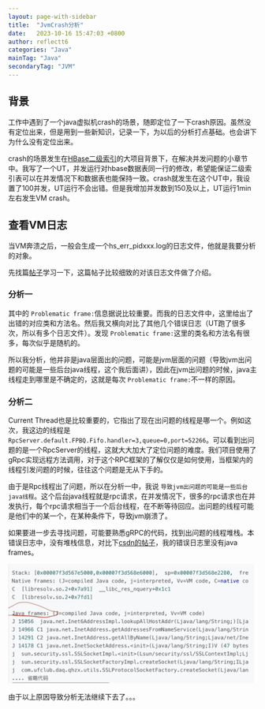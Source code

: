 ```yaml
---
layout: page-with-sidebar
title:  "JvmCrash分析"
date:   2023-10-16 15:47:03 +0800
author: reflectt6
categories: "Java"
mainTag: "Java"
secondaryTag: "JVM"
---
```


## 背景

工作中遇到了一个java虚拟机crash的场景，随即定位了一下crash原因。虽然没有定位出来，但是用到一些新知识，记录一下，为以后的分析打点基础。也会讲下为什么没有定位出来。

crash的场景发生在[HBase二级索引](/项目回顾/2023/09/20/hbase二级索引.html#tocAnchor-4-1-2)的大项目背景下，在解决并发问题的小章节中。我写了一个UT，并发运行对hbase数据表同一行的修改，希望能保证二级索引表可以在并发情况下和数据表也能保持一致。crash就发生在这个UT中，我设置了100并发，UT运行不会出错。但是我增加并发数到150及以上，UT运行1min左右发生VM crash。

## 查看VM日志

当VM奔溃之后，一般会生成一个hs_err_pidxxx.log的日志文件，他就是我要分析的对象。

先找篇[帖子](https://blog.csdn.net/chenssy/article/details/78271744)学习一下，这篇帖子比较细致的对该日志文件做了介绍。

### 分析一

其中的 `Problematic frame:`信息据说比较重要。而我的日志文件中，这里给出了出错的对应类和方法名。然后我又横向对比了其他几个错误日志（UT跑了很多次，所以有多个日志文件）。发现 `Problematic frame:`这里的类名和方法名有很多，每次似乎是随机的。

所以我分析，他并非是java层面出的问题，可能是jvm层面的问题（导致jvm出问题的可能是一些后台java线程，这个我后面讲），因此在jvm出问题的时候，java主线程走到哪里是不确定的，这就是每次 `Problematic frame:`不一样的原因。

### 分析二

Current Thread也是比较重要的，它指出了现在出问题的线程是哪一个。例如这次，我这边的线程是 `RpcServer.default.FPBQ.Fifo.handler=3,queue=0,port=52266`。可以看到出问题的是一个RpcServer的线程，这就大大加大了定位问题的难度。我们项目使用了gRpc实现远程方法调用，对于这个RPC框架的了解仅仅是如何使用，当框架内的线程引发问题的时候，往往这个问题是无从下手的。

由于是Rpc线程出了问题，所以在分析一中，我说 `导致jvm出问题的可能是一些后台java线程`。这个后台java线程就是rpc请求，在并发情况下，很多的rpc请求也在并发执行，每个rpc请求相当于一个后台线程，在不断等待回应。出问题的线程可能是他们中的某一个，在某种条件下，导致jvm崩溃了。

如果要进一步去寻找问题，可能要熟悉gRPC的代码，找到出问题的线程堆栈。本错误日志中，没有堆栈信息，对比下[csdn的帖子](https://blog.csdn.net/chenssy/article/details/78271744)，我的错误日志里没有java frames。

![image-20231016185210126](/assets/images/2023-10-16-JvmCrash分析//image-20231016185210126.png)

由于以上原因导致分析无法继续下去了。。。











